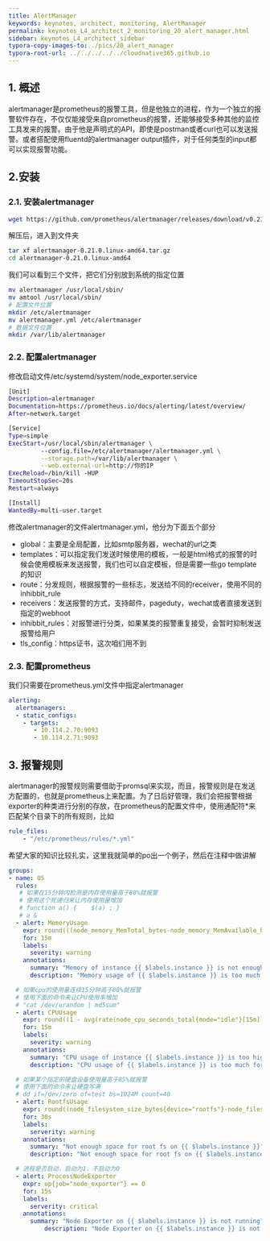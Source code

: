 ```yaml
---
title: AlertManager
keywords: keynotes, architect, monitoring, AlertManager
permalink: keynotes_L4_architect_2_monitoring_20_alert_manager.html
sidebar: keynotes_L4_architect_sidebar
typora-copy-images-to: ./pics/20_alert_manager
typora-root-url: ../../../../../cloudnative365.github.io
---
```


## 1. 概述

alertmanager是prometheus的报警工具，但是他独立的进程，作为一个独立的报警软件存在，不仅仅能接受来自prometheus的报警，还能够接受多种其他的监控工具发来的报警。由于他是声明式的API，即使是postman或者curl也可以发送报警。或者搭配使用fluentd的alertmanager output插件，对于任何类型的input都可以实现报警功能。

## 2.安装

### 2.1. 安装alertmanager

``` bash
wget https://github.com/prometheus/alertmanager/releases/download/v0.21.0/alertmanager-0.21.0.linux-amd64.tar.gz
```

解压后，进入到文件夹

``` bash
tar xf alertmanager-0.21.0.linux-amd64.tar.gz
cd alertmanager-0.21.0.linux-amd64
```

我们可以看到三个文件，把它们分别放到系统的指定位置

``` bash
mv alertmanager /usr/local/sbin/
mv amtool /usr/local/sbin/
# 配置文件位置
mkdir /etc/alertmanager
mv alertmanager.yml /etc/alertmanager
# 数据文件位置
mkdir /var/lib/alertmanager
```

### 2.2. 配置alertmanager

修改启动文件/etc/systemd/system/node_exporter.service

``` bash
[Unit]
Description=alertmanager
Documentation=https://prometheus.io/docs/alerting/latest/overview/
After=network.target

[Service]
Type=simple
ExecStart=/usr/local/sbin/alertmanager \
         --config.file=/etc/alertmanager/alertmanager.yml \
         --storage.path=/var/lib/alertmanager \
         --web.external-url=http://你的IP
ExecReload=/bin/kill -HUP 
TimeoutStopSec=20s
Restart=always

[Install]
WantedBy=multi-user.target
```

修改alertmanager的文件alertmanager.yml，他分为下面五个部分

+ global：主要是全局配置，比如smtp服务器，wechat的url之类
+ templates：可以指定我们发送时候使用的模板，一般是html格式的报警的时候会使用模板来发送报警，我们也可以自定模板，但是需要一些go template的知识
+ route：分发规则，根据报警的一些标志，发送给不同的receiver，使用不同的inhibbit_rule
+ receivers：发送报警的方式，支持邮件，pageduty，wechat或者直接发送到指定的webhoot
+ inhibbit_rules：对报警进行分类，如果某类的报警重复接受，会暂时抑制发送报警给用户
+ tls_config：https证书，这次咱们用不到

### 2.3. 配置prometheus

我们只需要在prometheus.yml文件中指定alertmanager

``` yaml
alerting:
  alertmanagers:
  - static_configs:
    - targets:
       - 10.114.2.70:9093
       - 10.114.2.71:9093
```

## 3. 报警规则

alertmanager的报警规则需要借助于promsql来实现，而且，报警规则是在发送方配置的，也就是prometheus上来配置。为了日后好管理，我们会把报警根据exporter的种类进行分别的存放，在prometheus的配置文件中，使用通配符*来匹配某个目录下的所有规则，比如

``` yaml
rule_files:
    - "/etc/prometheus/rules/*.yml"
```

希望大家的知识比较扎实，这里我就简单的po出一个例子，然后在注释中做讲解

``` yaml
groups:
- name: OS
  rules:
   # 如果在15分钟内检测是内存使用量高于80%就报警
   # 使用这个死递归来让内存使用量增加
   # function a() {    $(a) ; }
   # a &
  - alert: MemoryUsage
    expr: round(((node_memory_MemTotal_bytes-node_memory_MemAvailable_bytes)/node_memory_MemTotal_bytes) * 100) > 80
    for: 15m
    labels:
      severity: warning
    annotations:
      summary: "Memory of instance {{ $labels.instance }} is not enough"
      description: "Memory usage of {{ $labels.instance }} is too much for more than 15 minutes. (current value: {{ $value }}%"

  # 如果cpu的使用量连续15分钟高于80%就报警
  # 使用下面的命令来让CPU使用率增加
  # "cat /dev/urandom | md5sum"
  - alert: CPUUsage
    expr: round((1 - avg(rate(node_cpu_seconds_total{mode="idle"}[15m])) by (instance)) * 100) > 80
    for: 15m
    labels:
      severity: warning
    annotations:
      summary: "CPU usage of instance {{ $labels.instance }} is too hight"
      description: "CPU usage of {{ $labels.instance }} is too much for more than 15 minutes. (current value: {{ $value }}%"

  # 如果某个指定的硬盘设备使用量高于85%就报警
  # 使用下面的命令来让硬盘写满
  # dd if=/dev/zero of=test bs=1024M count=40
  - alert: RootfsUsage
    expr: round((node_filesystem_size_bytes{device="rootfs"}-node_filesystem_free_bytes{device="rootfs"})/node_filesystem_size_bytes{device="rootfs"} * 100) > 85
    for: 30s
    labels:
      serverity: warning
    annotations:
      summary: "Not enough space for root fs on {{ $labels.instance }}"
      description: "Not enough space for root fs on {{ $labels.instance }}. (current value: {{ $value }})%"

  # 进程是否启动，启动为1，不启动为0
  - alert: ProcessNodeExporter
    expr: up{job="node_exporter"} == 0
    for: 15s
    labels:
      serverity: critical
    annotations:
      summary: "Node Exporter on {{ $labels.instance }} is not running"
          description: "Node Exporter on {{ $labels.instance }} is not running"
```



